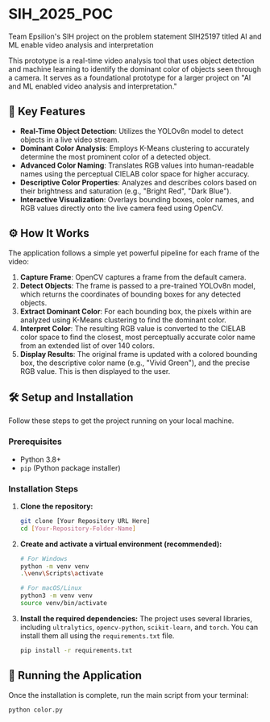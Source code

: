 # SIH_2025_POC
Team Epsilion's SIH project on the problem statement SIH25197 titled AI and ML enable video analysis and interpretation

This prototype is a real-time video analysis tool that uses object detection and machine learning to identify the dominant color of objects seen through a camera. It serves as a foundational prototype for a larger project on "AI and ML enabled video analysis and interpretation."


## 🌟 Key Features

- **Real-Time Object Detection**: Utilizes the YOLOv8n model to detect objects in a live video stream.
- **Dominant Color Analysis**: Employs K-Means clustering to accurately determine the most prominent color of a detected object.
- **Advanced Color Naming**: Translates RGB values into human-readable names using the perceptual CIELAB color space for higher accuracy.
- **Descriptive Color Properties**: Analyzes and describes colors based on their brightness and saturation (e.g., "Bright Red", "Dark Blue").
- **Interactive Visualization**: Overlays bounding boxes, color names, and RGB values directly onto the live camera feed using OpenCV.

## ⚙️ How It Works

The application follows a simple yet powerful pipeline for each frame of the video:

1.  **Capture Frame**: OpenCV captures a frame from the default camera.
2.  **Detect Objects**: The frame is passed to a pre-trained YOLOv8n model, which returns the coordinates of bounding boxes for any detected objects.
3.  **Extract Dominant Color**: For each bounding box, the pixels within are analyzed using K-Means clustering to find the dominant color.
4.  **Interpret Color**: The resulting RGB value is converted to the CIELAB color space to find the closest, most perceptually accurate color name from an extended list of over 140 colors.
5.  **Display Results**: The original frame is updated with a colored bounding box, the descriptive color name (e.g., "Vivid Green"), and the precise RGB value. This is then displayed to the user.

## 🛠️ Setup and Installation

Follow these steps to get the project running on your local machine.

### Prerequisites

- Python 3.8+
- `pip` (Python package installer)

### Installation Steps

1.  **Clone the repository:**
    ```bash
    git clone [Your Repository URL Here]
    cd [Your-Repository-Folder-Name]
    ```

2.  **Create and activate a virtual environment (recommended):**
    ```bash
    # For Windows
    python -m venv venv
    .\venv\Scripts\activate

    # For macOS/Linux
    python3 -m venv venv
    source venv/bin/activate
    ```

3.  **Install the required dependencies:**
    The project uses several libraries, including `ultralytics`, `opencv-python`, `scikit-learn`, and `torch`. You can install them all using the `requirements.txt` file.
    ```bash
    pip install -r requirements.txt
    ```

## 🚀 Running the Application

Once the installation is complete, run the main script from your terminal:

```bash
python color.py
